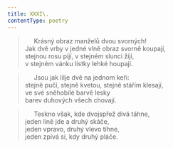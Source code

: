 ```yaml
---
title: XXXI\.
contentType: poetry
---
```


<section>

>      Krásný obraz manželů dvou svorných!  
> Jak dvě vrby v jedné vlně obraz svorně koupají,  
> stejnou rosu pijí, v stejném slunci žijí,  
> v stejném vánku lístky lehké houpají.

>      Jsou jak lilje dvě na jednom keři:  
> stejně pučí, stejně kvetou, stejně stářím klesají,  
> ve své sněhobílé barvě lesky  
> barev duhových všech chovají.

>      Teskno však, kde dvojspřež divá táhne,  
> jeden líně jde a druhý skáče,  
> jeden vpravo, druhý vlevo tíhne,  
> jeden zpívá si, kdy druhý pláče.

</section>
